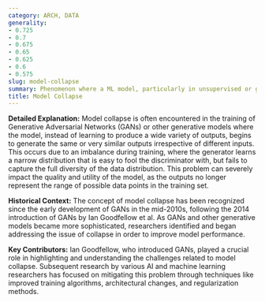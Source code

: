 ```yaml
---
category: ARCH, DATA
generality:
- 0.725
- 0.7
- 0.675
- 0.65
- 0.625
- 0.6
- 0.575
slug: model-collapse
summary: Phenomenon where a ML model, particularly in unsupervised or generative learning, repeatedly produces identical or highly similar outputs despite varying inputs, leading to a loss of diversity in the generated data.
title: Model Collapse
---
```


**Detailed Explanation:** Model collapse is often encountered in the training of Generative Adversarial Networks (GANs) or other generative models where the model, instead of learning to produce a wide variety of outputs, begins to generate the same or very similar outputs irrespective of different inputs. This occurs due to an imbalance during training, where the generator learns a narrow distribution that is easy to fool the discriminator with, but fails to capture the full diversity of the data distribution. This problem can severely impact the quality and utility of the model, as the outputs no longer represent the range of possible data points in the training set.

**Historical Context:** The concept of model collapse has been recognized since the early development of GANs in the mid-2010s, following the 2014 introduction of GANs by Ian Goodfellow et al. As GANs and other generative models became more sophisticated, researchers identified and began addressing the issue of collapse in order to improve model performance.

**Key Contributors:** Ian Goodfellow, who introduced GANs, played a crucial role in highlighting and understanding the challenges related to model collapse. Subsequent research by various AI and machine learning researchers has focused on mitigating this problem through techniques like improved training algorithms, architectural changes, and regularization methods.